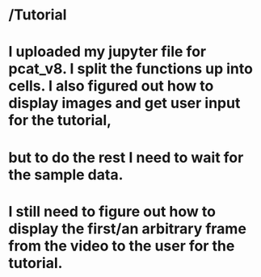 # /Tutorial
# I uploaded my jupyter file for pcat_v8. I split the functions up into cells. I also figured out how to display images and get user input for the tutorial,
# but to do the rest I need to wait for the sample data. 
# I still need to figure out how to display the first/an arbitrary frame from the video to the user for the tutorial. 
